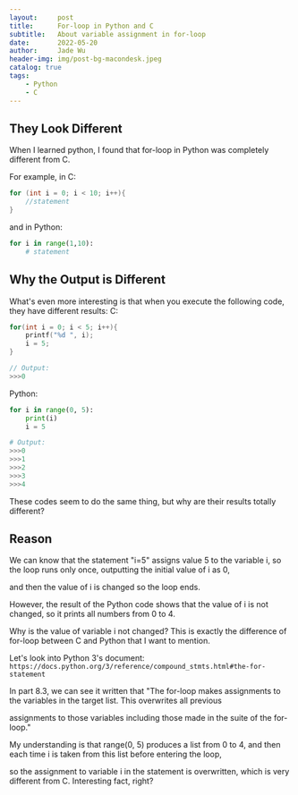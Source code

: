 ```yaml
---
layout:     post
title:      For-loop in Python and C
subtitle:   About variable assignment in for-loop
date:       2022-05-20
author:     Jade Wu
header-img: img/post-bg-macondesk.jpeg
catalog: true
tags:
    - Python
    - C
---
```


## They Look Different

When I learned python, I found that for-loop in Python was completely different from C.

For example, in C:
```c
for (int i = 0; i < 10; i++){
    //statement
}
```
and in Python:
```python
for i in range(1,10):
    # statement
```

## Why the Output is Different

What's even more interesting is that when you execute the following code, they have different results:
C:
```c
for(int i = 0; i < 5; i++){
    printf("%d ", i);
    i = 5;
}

// Output:
>>>0
```
Python:
```python
for i in range(0, 5):
    print(i)
    i = 5

# Output:
>>>0
>>>1
>>>2
>>>3
>>>4
```

These codes seem to do the same thing, but why are their results totally different?

## Reason 

We can know that the statement "i=5" assigns value 5 to the variable i, so the loop runs only once, outputting the initial value of i as 0, 

and then the value of i is changed so the loop ends.

However, the result of the Python code shows that the value of i is not changed, so it prints all numbers from 0 to 4.

Why is the value of variable i not changed? This is exactly the difference of for-loop between C and Python that I want to mention.

Let's look into Python 3's document: `https://docs.python.org/3/reference/compound_stmts.html#the-for-statement`

In part 8.3, we can see it written that "The for-loop makes assignments to the variables in the target list. This overwrites all previous 

assignments to those variables including those made in the suite of the for-loop."

My understanding is that range(0, 5) produces a list from 0 to 4, and then each time i is taken from this list before entering the loop, 

so the assignment to variable i in the statement is overwritten, which is very different from C. Interesting fact, right? 


